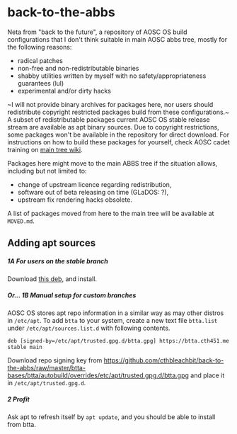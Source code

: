 back-to-the-abbs
================

Neta from "back to the future", a repository of AOSC OS build configurations that I don't think suitable in main AOSC abbs tree, mostly for the following reasons:
 - radical patches
 - non-free and non-redistributable binaries
 - shabby utilities written by myself with no safety/appropriateness guarantees (lul)
 - experimental and/or dirty hacks

~I will not provide binary archives for packages here, nor users should redistribute copyright restricted packages build from these configurations.~ A subset of redistributable packages current AOSC OS stable release stream are available as apt binary sources. Due to copyright restrictions, some packages won't be available in the repository for direct download. For instructions on how to build these packages for yourself, check AOSC cadet training on [main tree wiki](https://github.com/AOSC-Dev/aosc-os-abbs/wiki).

Packages here might move to the main ABBS tree if the situation allows, including but not limited to:

* change of upstream licence regarding redistribution,
* software out of beta releasing on time (GLaDOS: ?),
* upstream fix rendering hacks obsolete.

A list of packages moved from here to the main tree will be available at `MOVED.md`.

Adding apt sources
------------------

##### 1A For users on the stable branch

Download [this deb](https://btta.cth451.me/deploy.deb), and install.

##### Or... 1B Manual setup for custom branches

AOSC OS stores apt repo information in a similar way as may other distros in `/etc/apt`. To add `btta` to your system, create a new text file `btta.list` under `/etc/apt/sources.list.d` with following contents.

```
deb [signed-by=/etc/apt/trusted.gpg.d/btta.gpg] https://btta.cth451.me stable main
```

Download repo signing key from https://github.com/cthbleachbit/back-to-the-abbs/raw/master/btta-bases/btta/autobuild/overrides/etc/apt/trusted.gpg.d/btta.gpg and place it in `/etc/apt/trusted.gpg.d`.

##### 2 Profit

Ask apt to refresh itself by `apt update`, and you should be able to install from btta.

